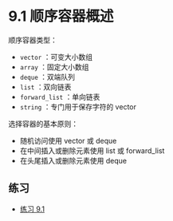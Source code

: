 # 9.1 顺序容器概述

顺序容器类型：

* `vector` ：可变大小数组
* `array` ：固定大小数组
* `deque` ：双端队列
* `list` ：双向链表
* `forward_list` ：单向链表
* `string` ：专门用于保存字符的 vector

选择容器的基本原则：

* 随机访问使用 vector 或 deque
* 在中间插入或删除元素使用 list 或 forward_list
* 在头尾插入或删除元素使用 deque

## 练习

* [练习 9.1](../src/quiz_9.1.md)
